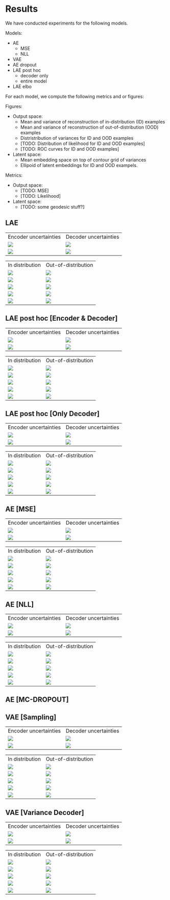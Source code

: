 # Results

We have conducted experiments for the following models. 

Models:
- AE
  - MSE
  - NLL
- VAE
- AE dropout
- LAE post hoc
  - decoder only
  - entire model
- LAE elbo

For each model, we compute the following metrics and or figures:

Figures:
- Output space:
   - Mean and variance of reconstruction of in-distribution (ID) examples
   - Mean and variance of reconstruction of out-of-distribution (OOD) examples
   - Distristribution of variances for ID and OOD examples
   - [TODO: Distribution of likelihood for ID and OOD examples]
   - [TODO: ROC curves for ID and OOD examples]
- Latent space:
   - Mean embedding space on top of contour grid of variances
   - Ellipoid of latent embeddings for ID and OOD exampels.

Metrics:
- Output space:
   - [TODO: MSE]
   - [TODO: Likelihood]
- Latent space:
   - [TODO: some geodesic stuff?]

## LAE

<table>
  <tr>
    <td>Encoder uncertainties</td>
     <td>Decoder uncertainties</td>
  </tr>
  <tr>
   <td><img src="figures/mnist/lae_elbo/ood_latent_space.png">
    <td><img src="figures/mnist/lae_elbo/ae_contour.png"></td>
    </td>
  </tr>
  <tr>
    <td><img src="figures/mnist/lae_elbo/ood_z_sigma_distribution.png"></td>
    <td><img src="figures/mnist/lae_elbo/ood_x_rec_sigma_distribution.png"></td>
  </tr>
</table>

<table>
  <tr>
    <td>In distribution</td>
     <td>Out-of-distribution</td>
  </tr>
  <tr>
    <td><img src="figures/mnist/lae_elbo/recon_0.png"></td>
    <td><img src="figures/mnist/lae_elbo/ood_recon_0.png"></td>
  </tr>
  <tr>
    <td><img src="figures/mnist/lae_elbo/recon_1.png"></td>
    <td><img src="figures/mnist/lae_elbo/ood_recon_1.png"></td>
  </tr>
  <tr>
    <td><img src="figures/mnist/lae_elbo/recon_2.png"></td>
    <td><img src="figures/mnist/lae_elbo/ood_recon_2.png"></td>
  </tr>
  <tr>
    <td><img src="figures/mnist/lae_elbo/recon_3.png"></td>
    <td><img src="figures/mnist/lae_elbo/ood_recon_3.png"></td>
  </tr>
  <tr>
    <td><img src="figures/mnist/lae_elbo/recon_4.png"></td>
    <td><img src="figures/mnist/lae_elbo/ood_recon_4.png"></td>
  </tr>
 </table>

## LAE post hoc [Encoder & Decoder]

<table>
  <tr>
    <td>Encoder uncertainties</td>
     <td>Decoder uncertainties</td>
  </tr>
  <tr>
   <td><img src="figures/mnist/lae_post_hoc_[use_la_encoder=True]/ood_latent_space.png">
    <td><img src="figures/mnist/lae_post_hoc_[use_la_encoder=True]/ae_contour.png"></td>
    </td>
  </tr>
  <tr>
    <td><img src="figures/mnist/lae_post_hoc_[use_la_encoder=True]/ood_z_sigma_distribution.png"></td>
    <td><img src="figures/mnist/lae_post_hoc_[use_la_encoder=True]/ood_x_rec_sigma_distribution.png"></td>
  </tr>
</table>

<table>
  <tr>
    <td>In distribution</td>
     <td>Out-of-distribution</td>
  </tr>
  <tr>
    <td><img src="figures/mnist/lae_post_hoc_[use_la_encoder=True]/recon_0.png"></td>
    <td><img src="figures/mnist/lae_post_hoc_[use_la_encoder=True]/ood_recon_0.png"></td>
  </tr>
  <tr>
    <td><img src="figures/mnist/lae_post_hoc_[use_la_encoder=True]/recon_1.png"></td>
    <td><img src="figures/mnist/lae_post_hoc_[use_la_encoder=True]/ood_recon_1.png"></td>
  </tr>
  <tr>
    <td><img src="figures/mnist/lae_post_hoc_[use_la_encoder=True]/recon_2.png"></td>
    <td><img src="figures/mnist/lae_post_hoc_[use_la_encoder=True]/ood_recon_2.png"></td>
  </tr>
  <tr>
    <td><img src="figures/mnist/lae_post_hoc_[use_la_encoder=True]/recon_3.png"></td>
    <td><img src="figures/mnist/lae_post_hoc_[use_la_encoder=True]/ood_recon_3.png"></td>
  </tr>
  <tr>
    <td><img src="figures/mnist/lae_post_hoc_[use_la_encoder=True]/recon_4.png"></td>
    <td><img src="figures/mnist/lae_post_hoc_[use_la_encoder=True]/ood_recon_4.png"></td>
  </tr>
 </table>

## LAE post hoc [Only Decoder]

<table>
  <tr>
    <td>Encoder uncertainties</td>
     <td>Decoder uncertainties</td>
  </tr>
  <tr>
   <td><img src="figures/mnist/lae_post_hoc_[use_la_encoder=False]/ood_latent_space.png">
    <td><img src="figures/mnist/lae_post_hoc_[use_la_encoder=False]/ae_contour.png"></td>
    </td>
  </tr>
  <tr>
    <td><img src="figures/mnist/lae_post_hoc_[use_la_encoder=False]/ood_z_sigma_distribution.png"></td>
    <td><img src="figures/mnist/lae_post_hoc_[use_la_encoder=False]/ood_x_rec_sigma_distribution.png"></td>
  </tr>
</table>

<table>
  <tr>
    <td>In distribution</td>
     <td>Out-of-distribution</td>
  </tr>
  <tr>
    <td><img src="figures/mnist/lae_post_hoc_[use_la_encoder=False]/recon_0.png"></td>
    <td><img src="figures/mnist/lae_post_hoc_[use_la_encoder=False]/ood_recon_0.png"></td>
  </tr>
  <tr>
    <td><img src="figures/mnist/lae_post_hoc_[use_la_encoder=False]/recon_1.png"></td>
    <td><img src="figures/mnist/lae_post_hoc_[use_la_encoder=False]/ood_recon_1.png"></td>
  </tr>
  <tr>
    <td><img src="figures/mnist/lae_post_hoc_[use_la_encoder=False]/recon_2.png"></td>
    <td><img src="figures/mnist/lae_post_hoc_[use_la_encoder=False]/ood_recon_2.png"></td>
  </tr>
  <tr>
    <td><img src="figures/mnist/lae_post_hoc_[use_la_encoder=False]/recon_3.png"></td>
    <td><img src="figures/mnist/lae_post_hoc_[use_la_encoder=False]/ood_recon_3.png"></td>
  </tr>
  <tr>
    <td><img src="figures/mnist/lae_post_hoc_[use_la_encoder=False]/recon_4.png"></td>
    <td><img src="figures/mnist/lae_post_hoc_[use_la_encoder=False]/ood_recon_4.png"></td>
  </tr>
 </table>

## AE [MSE]

<table>
  <tr>
    <td>Encoder uncertainties</td>
     <td>Decoder uncertainties</td>
  </tr>
  <tr>
   <td><img src="figures/mnist/ae_[use_var_dec=False]/ood_latent_space.png">
    <td><img src="figures/mnist/ae_[use_var_dec=False]/ae_contour.png"></td>
    </td>
  </tr>
  <tr>
    <td><img src="figures/mnist/ae_[use_var_dec=False]/ood_z_sigma_distribution.png"></td>
    <td><img src="figures/mnist/ae_[use_var_dec=False]/ood_x_rec_sigma_distribution.png"></td>
  </tr>
</table>

<table>
  <tr>
    <td>In distribution</td>
     <td>Out-of-distribution</td>
  </tr>
  <tr>
    <td><img src="figures/mnist/ae_[use_var_dec=False]/recon_0.png"></td>
    <td><img src="figures/mnist/ae_[use_var_dec=False]/ood_recon_0.png"></td>
  </tr>
  <tr>
    <td><img src="figures/mnist/ae_[use_var_dec=False]/recon_1.png"></td>
    <td><img src="figures/mnist/ae_[use_var_dec=False]/ood_recon_1.png"></td>
  </tr>
  <tr>
    <td><img src="figures/mnist/ae_[use_var_dec=False]/recon_2.png"></td>
    <td><img src="figures/mnist/ae_[use_var_dec=False]/ood_recon_2.png"></td>
  </tr>
  <tr>
    <td><img src="figures/mnist/ae_[use_var_dec=False]/recon_3.png"></td>
    <td><img src="figures/mnist/ae_[use_var_dec=False]/ood_recon_3.png"></td>
  </tr>
  <tr>
    <td><img src="figures/mnist/ae_[use_var_dec=False]/recon_4.png"></td>
    <td><img src="figures/mnist/ae_[use_var_dec=False]/ood_recon_4.png"></td>
  </tr>
 </table>


## AE [NLL]

<table>
  <tr>
    <td>Encoder uncertainties</td>
     <td>Decoder uncertainties</td>
  </tr>
  <tr>
   <td><img src="figures/mnist/ae_[use_var_dec=True]/ood_latent_space.png">
    <td><img src="figures/mnist/ae_[use_var_dec=True]/ae_contour.png"></td>
    </td>
  </tr>
  <tr>
    <td><img src="figures/mnist/ae_[use_var_dec=True]/ood_z_sigma_distribution.png"></td>
    <td><img src="figures/mnist/ae_[use_var_dec=True]/ood_x_rec_sigma_distribution.png"></td>
  </tr>
</table>

<table>
  <tr>
    <td>In distribution</td>
     <td>Out-of-distribution</td>
  </tr>
  <tr>
    <td><img src="figures/mnist/ae_[use_var_dec=True]/recon_0.png"></td>
    <td><img src="figures/mnist/ae_[use_var_dec=True]/ood_recon_0.png"></td>
  </tr>
  <tr>
    <td><img src="figures/mnist/ae_[use_var_dec=True]/recon_1.png"></td>
    <td><img src="figures/mnist/ae_[use_var_dec=True]/ood_recon_1.png"></td>
  </tr>
  <tr>
    <td><img src="figures/mnist/ae_[use_var_dec=True]/recon_2.png"></td>
    <td><img src="figures/mnist/ae_[use_var_dec=True]/ood_recon_2.png"></td>
  </tr>
  <tr>
    <td><img src="figures/mnist/ae_[use_var_dec=True]/recon_3.png"></td>
    <td><img src="figures/mnist/ae_[use_var_dec=True]/ood_recon_3.png"></td>
  </tr>
  <tr>
    <td><img src="figures/mnist/ae_[use_var_dec=True]/recon_4.png"></td>
    <td><img src="figures/mnist/ae_[use_var_dec=True]/ood_recon_4.png"></td>
  </tr>
 </table>


## AE [MC-DROPOUT]


## VAE [Sampling]


<table>
  <tr>
    <td>Encoder uncertainties</td>
     <td>Decoder uncertainties</td>
  </tr>
  <tr>
   <td><img src="figures/mnist/vae_[use_var_dec=False]/ood_latent_space.png">
    <td><img src="figures/mnist/vae_[use_var_dec=False]/ae_contour.png"></td>
    </td>
  </tr>
  <tr>
    <td><img src="figures/mnist/vae_[use_var_dec=False]/ood_z_sigma_distribution.png"></td>
    <td><img src="figures/mnist/vae_[use_var_dec=False]/ood_x_rec_sigma_distribution.png"></td>
  </tr>
</table>

<table>
  <tr>
    <td>In distribution</td>
     <td>Out-of-distribution</td>
  </tr>
  <tr>
    <td><img src="figures/mnist/vae_[use_var_dec=False]/recon_0.png"></td>
    <td><img src="figures/mnist/vae_[use_var_dec=False]/ood_recon_0.png"></td>
  </tr>
  <tr>
    <td><img src="figures/mnist/vae_[use_var_dec=False]/recon_1.png"></td>
    <td><img src="figures/mnist/vae_[use_var_dec=False]/ood_recon_1.png"></td>
  </tr>
  <tr>
    <td><img src="figures/mnist/vae_[use_var_dec=False]/recon_2.png"></td>
    <td><img src="figures/mnist/vae_[use_var_dec=False]/ood_recon_2.png"></td>
  </tr>
  <tr>
    <td><img src="figures/mnist/vae_[use_var_dec=False]/recon_3.png"></td>
    <td><img src="figures/mnist/vae_[use_var_dec=False]/ood_recon_3.png"></td>
  </tr>
  <tr>
    <td><img src="figures/mnist/vae_[use_var_dec=False]/recon_4.png"></td>
    <td><img src="figures/mnist/vae_[use_var_dec=False]/ood_recon_4.png"></td>
  </tr>
 </table>



## VAE [Variance Decoder]

<table>
  <tr>
    <td>Encoder uncertainties</td>
     <td>Decoder uncertainties</td>
  </tr>
  <tr>
   <td><img src="figures/mnist/vae_[use_var_dec=True]/ood_latent_space.png">
    <td><img src="figures/mnist/vae_[use_var_dec=True]/ae_contour.png"></td>
    </td>
  </tr>
  <tr>
    <td><img src="figures/mnist/vae_[use_var_dec=True]/ood_z_sigma_distribution.png"></td>
    <td><img src="figures/mnist/vae_[use_var_dec=True]/ood_x_rec_sigma_distribution.png"></td>
  </tr>
</table>

<table>
  <tr>
    <td>In distribution</td>
     <td>Out-of-distribution</td>
  </tr>
  <tr>
    <td><img src="figures/mnist/vae_[use_var_dec=True]/recon_0.png"></td>
    <td><img src="figures/mnist/vae_[use_var_dec=True]/ood_recon_0.png"></td>
  </tr>
  <tr>
    <td><img src="figures/mnist/vae_[use_var_dec=True]/recon_1.png"></td>
    <td><img src="figures/mnist/vae_[use_var_dec=True]/ood_recon_1.png"></td>
  </tr>
  <tr>
    <td><img src="figures/mnist/vae_[use_var_dec=True]/recon_2.png"></td>
    <td><img src="figures/mnist/vae_[use_var_dec=True]/ood_recon_2.png"></td>
  </tr>
  <tr>
    <td><img src="figures/mnist/vae_[use_var_dec=True]/recon_3.png"></td>
    <td><img src="figures/mnist/vae_[use_var_dec=True]/ood_recon_3.png"></td>
  </tr>
  <tr>
    <td><img src="figures/mnist/vae_[use_var_dec=True]/recon_4.png"></td>
    <td><img src="figures/mnist/vae_[use_var_dec=True]/ood_recon_4.png"></td>
  </tr>
 </table>

